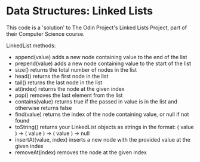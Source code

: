 # Data Structures: Linked Lists

This code is a 'solution' to The Odin Project's <a url="https://www.theodinproject.com/lessons/javascript-linked-lists">Linked Lists Project</a>, part of their Computer Science course.

LinkedList methods:

- append(value) adds a new node containing value to the end of the list
- prepend(value) adds a new node containing value to the start of the list
- size() returns the total number of nodes in the list
- head() returns the first node in the list
- tail() returns the last node in the list
- at(index) returns the node at the given index
- pop() removes the last element from the list
- contains(value) returns true if the passed in value is in the list and otherwise returns false
- find(value) returns the index of the node containing value, or null if not found
- toString() returns your LinkedList objects as strings in the format:
  ( value ) -> ( value ) -> ( value ) -> null
- insertAt(value, index) inserts a new node with the provided value at the given index
- removeAt(index) removes the node at the given index
